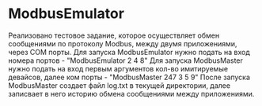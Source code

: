 # ModbusEmulator
Реализовано тестовое задание, которое осуществляет обмен сообщениями по протоколу Modbus,
между двумя приложениями, через COM порты.
Для запуска ModbusEmulator нужно подать на вход номера портов - "ModbusEmulator 2 4 8"
Для запуска ModbusMaster нужно подать на вход первым аргументов кол-во имитируемые девайсов, далее ком порты -
"ModbusMaster 247 3 5 9"
После запуска ModbusMaster создает файл log.txt в текущей директории,
далее записвает в него историю обмена сообщениями между приложениями.
